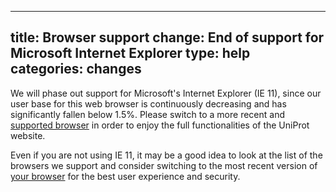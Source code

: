 
---
title: Browser support change: End of support for Microsoft Internet Explorer
type: help
categories: changes
---

We will phase out support for Microsoft's Internet Explorer (IE 11), since our user base for this web browser is continuously decreasing and has significantly fallen below 1.5%. Please switch to a more recent and [supported browser](https://www.uniprot.org/help/browser%5Fsupport) in order to enjoy the full functionalities of the UniProt website.

Even if you are not using IE 11, it may be a good idea to look at the list of the browsers we support and consider switching to the most recent version of [your browser](https://www.whatismybrowser.com/) for the best user experience and security.
        